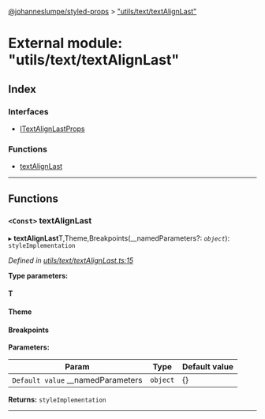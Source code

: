 [@johanneslumpe/styled-props](../README.md) > ["utils/text/textAlignLast"](../modules/_utils_text_textalignlast_.md)

# External module: "utils/text/textAlignLast"

## Index

### Interfaces

* [ITextAlignLastProps](../interfaces/_utils_text_textalignlast_.itextalignlastprops.md)

### Functions

* [textAlignLast](_utils_text_textalignlast_.md#textalignlast)

---

## Functions

<a id="textalignlast"></a>

### `<Const>` textAlignLast

▸ **textAlignLast**T,Theme,Breakpoints(__namedParameters?: *`object`*): `styleImplementation`

*Defined in [utils/text/textAlignLast.ts:15](https://github.com/johanneslumpe/styled-props/blob/3abf398/src/utils/text/textAlignLast.ts#L15)*

**Type parameters:**

#### T 
#### Theme 
#### Breakpoints 
**Parameters:**

| Param | Type | Default value |
| ------ | ------ | ------ |
| `Default value` __namedParameters | `object` |  {} |

**Returns:** `styleImplementation`

___

